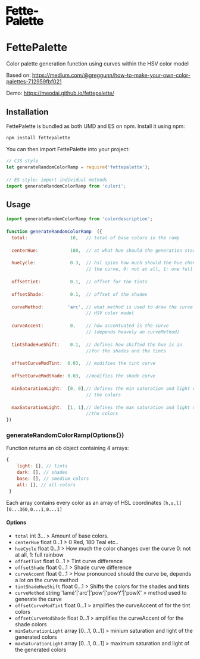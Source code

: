 <img width="100" src="https://github.com/meodai/fettepalette/blob/main/fp.png" alt="fette palette logo"/>

# FettePalette

Color palette generation function using curves within the HSV color model

Based on: https://medium.com/@greggunn/how-to-make-your-own-color-palettes-712959fbf021

Demo: https://meodai.github.io/fettepalette/

## Installation

FettePalette is bundled as both UMD and ES on npm. Install it using npm:

```js
npm install fettepalette
```

You can then import FettePalette into your project:

```js
// CJS style
let generateRandomColorRamp = require('fettepalette');

// ES style: import individual methods
import generateRandomColorRamp from 'culori';
```

## Usage

```js
import generateRandomColorRamp from 'colordescription';

function generateRandomColorRamp  ({
  total:                10,   // total of base colors in the ramp

  centerHue:            180,  // at what hue should the generation start at

  hueCycle:             0.3,  // hsl spins how much should the hue change over 
                              // the curve, 0: not at all, 1: one full rainbow

  offsetTint:           0.1,  // offset for the tints

  offsetShade:          0.1,  // offset of the shades

  curveMethod:         'arc', // what method is used to draw the curve in the 
                              // HSV color model 

  curveAccent:          0,    // how accentuated is the curve 
                              // (depends heavely on curveMethod)

  tintShadeHueShift:    0.1,  // defines how shifted the hue is in 
                              //for the shades and the tints

  offsetCurveModTint:  0.03,  // modifies the tint curve

  offsetCurveModShade: 0.03,  //modifies the shade curve

  minSaturationLight:  [0, 0],// defines the min saturation and light of all 
                              // the colors

  maxSaturationLight:  [1, 1],// defines the max saturation and light of all 
                              //the colors
})
```

### generateRandomColorRamp(Options{})

Function returns an ob object containing 4 arrays:

```js
{
    light: [], // tints 
    dark: [], // shades
    base: [], // smedium colors
    all: [], // all colors
 }
```

Each array contains every color as an array of HSL coordinates `[h,s,l]` `[0...360,0...1,0...1]`


#### Options

- `total` int 3... > Amount of base colors.
- `centerHue` float 0...1 > 0 Red, 180 Teal etc..
- `hueCycle` float 0...1 > How much the color changes over the curve 0: not at all, 1: full rainbow
- `offsetTint` float  0...1 > Tint curve difference
- `offsetShade` float  0...1 > Shade curve difference
- `curveAccent` float  0...1 > How pronounced should the curve be, depends a lot on the curve method
- `tintShadeHueShift` float 0...1 > Shifts the colors for the shades and tints
- `curveMethod` string 'lamé'|'arc'|'pow'|'powY'|'powX' > method used to generate the curve
- `offsetCurveModTint` float 0...1 > amplifies the curveAccent of for the tint colors
- `offsetCurveModShade` float 0...1 > amplifies the curveAccent of for the shade colors
- `minSaturationLight` array [0...1, 0...1] > minium saturation and light of the generated colors
- `maxSaturationLight` array [0...1, 0...1] > maximum saturation and light of the generated colors
